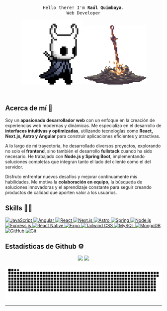<p align="center">
  <br>
  <samp>
    Hello there! I'm <b>Raúl Quimbaya</b>.
    <br>Web Developer<br><br>

</samp>

  <img src="https://raw.githubusercontent.com/TanZng/TanZng/master/assets/hollor_knight3.gif" width="200"/>
  <img src="https://raw.githubusercontent.com/TanZng/TanZng/master/assets/bonefire.gif" width="200"/>
</p>
<br>

## Acerca de mí 🖖
Soy un **apasionado desarrollador web** con un enfoque en la creación de experiencias web modernas y dinámicas. Me especializo en el desarrollo de **interfaces intuitivas y optimizadas**, utilizando tecnologías como **React, Next.js, Astro y Angular** para construir aplicaciones eficientes y atractivas.

A lo largo de mi trayectoria, he desarrollado diversos proyectos, explorando no solo el **frontend**, sino también el desarrollo **fullstack** cuando ha sido necesario. He trabajado con **Node.js y Spring Boot**, implementando soluciones completas que integran tanto el lado del cliente como el del servidor.

Disfruto enfrentar nuevos desafíos y mejorar continuamente mis habilidades. Me motiva la **colaboración en equipo**, la búsqueda de soluciones innovadoras y el aprendizaje constante para seguir creando productos de calidad que aporten valor a los usuarios.

## Skills 👨‍💻

<!-- Programming Languages -->

<a href="https://developer.mozilla.org/en-US/docs/Web/JavaScript" target="_blank">
  <img alt="JavaScript" src="https://img.shields.io/badge/JavaScript-F7DF1E?style=for-the-badge&logo=javascript&logoColor=black">
</a>
<a href="https://www.angular.dev/" target="_blank">
  <img alt="Angular" src="https://img.shields.io/badge/Angular-DF2128?style=for-the-badge&logo=angular&logoColor=white">
</a>
<a href="https://reactjs.org/" target="_blank">
  <img alt="React" src="https://img.shields.io/badge/React-61DAFB?style=for-the-badge&logo=react&logoColor=black">
</a>
<a href="https://nextjs.org//" target="_blank">
  <img alt="Next.js" src="https://img.shields.io/badge/Next.js-000000?style=for-the-badge&logo=next.js&logoColor=white">
</a>
<a href="https://astro.build//" target="_blank">
  <img alt="Astro" src="https://img.shields.io/badge/Astro-000000?style=for-the-badge&logo=astro&logoColor=white">
</a>
<a href="https://www.spring.io/" target="_blank">
  <img alt="Spring" src="https://img.shields.io/badge/Spring-6DB33F?style=for-the-badge&logo=spring&logoColor=white">
</a>
<a href="https://nodejs.org/" target="_blank">
  <img alt="Node.js" src="https://img.shields.io/badge/Node.js-339933?style=for-the-badge&logo=node.js&logoColor=white">
</a>

<!-- Web Development -->

<a href="https://expressjs.com/" target="_blank">
  <img alt="Express.js" src="https://img.shields.io/badge/Express.js-000000?style=for-the-badge&logo=express&logoColor=white">
</a>

<!-- Mobile Development -->
<a href="https://reactnative.dev/" target="_blank">
  <img alt="React Native" src="https://img.shields.io/badge/React_Native-61DAFB?style=for-the-badge&logo=react&logoColor=black">
</a>
<a href="https://expo.dev/" target="_blank">
  <img alt="Expo" src="https://img.shields.io/badge/Expo-000020?style=for-the-badge&logo=expo&logoColor=white">
</a>

<!-- Frontend Frameworks/Libraries -->
<a href="https://tailwindcss.com/" target="_blank">
  <img alt="Tailwind CSS" src="https://img.shields.io/badge/Tailwind_CSS-38B2AC?style=for-the-badge&logo=tailwind-css&logoColor=white">
</a>

<!-- Database -->
<a href="https://www.mysql.com/" target="_blank">
  <img alt="MySQL" src="https://img.shields.io/badge/MySQL-4479A1?style=for-the-badge&logo=mysql&logoColor=white">
</a>
<a href="https://www.mongodb.com/" target="_blank">
  <img alt="MongoDB" src="https://img.shields.io/badge/MongoDB-47A248?style=for-the-badge&logo=mongodb&logoColor=white">
</a>

<!-- Version Control and Collaboration -->
<a href="https://github.com/" target="_blank">
  <img alt="GitHub" src="https://img.shields.io/badge/GitHub-181717?style=for-the-badge&logo=github&logoColor=white">
</a>

<a href="https://git-scm.com/" target="_blank">
  <img alt="Git" src="https://img.shields.io/badge/Git-F05032?style=for-the-badge&logo=git&logoColor=white">
</a>

## Estadísticas de Github ⚙️
<div align="center">
  <img src="https://github-readme-stats.vercel.app/api/top-langs/?username=RANDRESS23&theme=radical&layout=compact" style="height: 180px;"/>
  <img src="https://github-readme-stats.vercel.app/api?username=RANDRESS23&show_icons=true&theme=radical" style="height: 180px;"/>
</div>

<!-- Tools and Platforms -->
<p align="center">
  <img src="https://github.com/TekyaygilFethi/TekyaygilFethi/blob/output/github-contribution-grid-snake.svg"/>
</p>

<hr>
<br>
